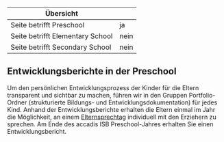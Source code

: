 | Übersicht | |
| --- | --- |
| Seite betrifft Preschool | ja |
| Seite betrifft Elementary School | nein |
| Seite betrifft Secondary School | nein |

## Entwicklungsberichte in der Preschool 

Um den persönlichen Entwicklungsprozess der Kinder für die Eltern transparent und sichtbar zu machen, führen wir in den Gruppen Portfolio-Ordner (strukturierte Bildungs- und Entwicklungsdokumentation) für jedes Kind. Anhand der Entwicklungsberichte erhalten die Eltern einmal im Jahr die Möglichkeit, an einem [Elternsprechtag](/ISB-Eltern-wiki/de/Elternabende,_Elterngespr%C3%A4che_und_Elternsprechtage "Elternabende, Elterngespräche und Elternsprechtage") individuell mit den Erziehern zu sprechen. Am Ende des accadis ISB Preschool-Jahres erhalten Sie einen Entwicklungsbericht.